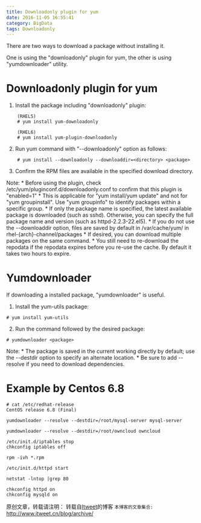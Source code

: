 ```yaml
---
title: Downloadonly plugin for yum
date: 2016-11-05 16:55:41
category: BigData
tags: Downloadonly
---
```

There are two ways to download a package without installing it.

One is using the "downloadonly" plugin for yum, the other is using "yumdownloader" utility.


# Downloadonly plugin for yum

1. Install the package including "downloadonly" plugin:

```
	(RHEL5)
	# yum install yum-downloadonly

	(RHEL6)
	# yum install yum-plugin-downloadonly
```

2. Run yum command with "--downloadonly" option as follows:

```
	# yum install --downloadonly --downloaddir=<directory> <package>
```

3. Confirm the RPM files are available in the specified download directory.

Note:
    * Before using the plugin, check /etc/yum/pluginconf.d/downloadonly.conf to confirm that this plugin is "enabled=1"
    * This is applicable for "yum install/yum update" and not for "yum groupinstall". Use "yum groupinfo" to identify packages within a specific group.
    * If only the package name is specified, the latest available package is downloaded (such as sshd). Otherwise, you can specify the full package name and version (such as httpd-2.2.3-22.el5).
    * If you do not use the --downloaddir option, files are saved by default in /var/cache/yum/ in rhel-{arch}-channel/packages
    * If desired, you can download multiple packages on the same command.
    * You still need to re-download the repodata if the repodata expires before you re-use the cache. By default it takes two hours to expire.

# Yumdownloader
If downloading a installed package, "yumdownloader" is useful.

1. Install the yum-utils package:
```
# yum install yum-utils
```

2. Run the command followed by the desired package:
```
# yumdownloader <package>
```

Note:
    * The package is saved in the current working directly by default; use the --destdir option to specify an alternate location.
    * Be sure to add --resolve if you need to download dependencies.

# Example by Centos 6.8
```
# cat /etc/redhat-release 
CentOS release 6.8 (Final)

yumdownloader --resolve --destdir=/root/mysql-server mysql-server

yumdownloader --resolve --destdir=/root/owncloud owncloud

/etc/init.d/iptables stop
chkconfig iptables off

rpm -ivh *.rpm   

/etc/init.d/httpd start

netstat -lntop |grep 80

chkconfig httpd on
chkconfig mysqld on
```

原创文章，转载请注明： 转载自[Itweet](http://www.itweet.cn)的博客
`本博客的文章集合:` http://www.itweet.cn/blog/archive/
